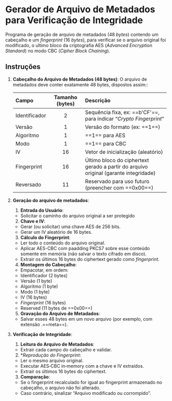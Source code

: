 # Gerador de Arquivo de Metadados para Verificação de Integridade

Programa de geração de arquivo de metadados (48 *bytes*) contendo um cabeçalho e um *fingerprint* (16 *bytes*), para verificar se o arquivo original foi modificado, o ultimo bloco da criptografia AES (_Advanced Encryption Standard_) no modo CBC (_Cipher Block Chaining_).

## Instruções
1. **Cabeçalho do Arquivo de Metadados (48 bytes)**: O arquivo de metadados deve conter exatamente 48 bytes, dispostos assim::

    | Campo| Tamanho (bytes) | Descrição
    |:--------|:--------:|:--------
    | Identificador | 2 | Sequência fixa, ex: ==b'CF'==, para indicar “*Crypto Fingerprint*”
    | Versão | 1 | Versão do formato (ex: ==1==)
    | Algoritmo | 1 | ==1== para AES
    | Modo | 1 | ==1== para CBC
    | IV | 16 | Vetor de inicialização (aleatório)
    | Fingerprint | 16 | Último bloco do ciphertext gerado a partir do arquivo original (garante integridade)
    | Reversado | 11 | Reservado para uso futuro (preencher com ==0x00==)

2. **Geração do arquivo de metadados**:
   1. **Entrada do Usuário**:
   - Solicitar o caminho do arquivo original a ser protegido
   2. **Chave e IV**:
   - Gerar (ou solicitar) uma chave AES de 256 bits.
   - Gerar um IV aleatório de 16 bytes.
   3. **Cálculo do Fingerprint**:
   - Ler todo o conteúdo do arquivo original.
   - Aplicar AES-CBC com paadding PKCS7 sobre esse conteúdo somente em memória  (não salvar o texto cifrado em disco).
   - Extrair os últimos 16 bytes do ciphertext gerado como *fingerprint*.
   4. **Montagem do Cabeçalho**:
   - Empacotar, em ordem:
   - Identificador (2 bytes)
   - Versão (1 byte)
   - Algoritmo (1 byte)
   - Modo (1 byte)
   - IV (16 bytes)
   - *Fingerprint* (16 bytes)
   - Reserved (11 bytes de ==0x00==)
   5. **Gravação do Arquivo de Metadados**:
   - Salvar esses 48 bytes em um novo arquivo (por exemplo, com extensão .==meta==).

3. **Verificação de Integridade**:
   1. **Leitura do Arquivo de Metadados**:
   - Extrair cada campo do cabeçalho e validar.
   2. **Reprodução do *Fingerprint**:
   - Ler o mesmo arquivo original.
   - Executar AES‑CBC in‑memory com a chave e IV extraídos.
   - Extrair os últimos 16 bytes do ciphertext.
   3. **Comparação**:
   - Se o fingerprint recalculado for igual ao fingerprint armazenado no cabeçalho, o arquivo não foi alterado.
   - Caso contrário, sinalizar “Arquivo modificado ou corrompido”.
